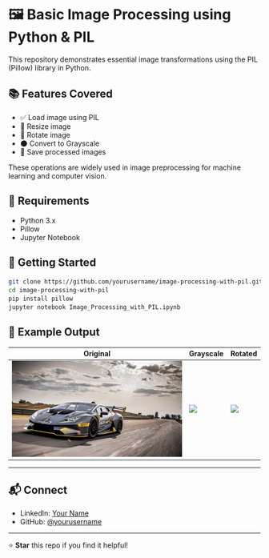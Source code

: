 # 🖼️ Basic Image Processing using Python & PIL

This repository demonstrates essential image transformations using the PIL (Pillow) library in Python.

## 📚 Features Covered
- ✅ Load image using PIL
- 🔄 Resize image
- 🔁 Rotate image
- 🌑 Convert to Grayscale
- 💾 Save processed images

These operations are widely used in image preprocessing for machine learning and computer vision.

## 🧰 Requirements
- Python 3.x
- Pillow
- Jupyter Notebook

## 🚀 Getting Started

```bash
git clone https://github.com/yourusername/image-processing-with-pil.git
cd image-processing-with-pil
pip install pillow
jupyter notebook Image_Processing_with_PIL.ipynb
```

## 📸 Example Output

| Original | Grayscale | Rotated |
|----------|-----------|---------|
| ![](output/original.jpg) | ![](output/grayscale.jpg) | ![](output/rotated.jpg) |

---

## 📬 Connect
- LinkedIn: [Your Name](https://linkedin.com/in/yourprofile)
- GitHub: [@yourusername](https://github.com/yourusername)

---

⭐ **Star** this repo if you find it helpful!
